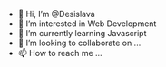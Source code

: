 - 👋 Hi, I’m @Desislava
- 👀 I’m interested in Web Development
- 🌱 I’m currently learning Javascript
- 💞️ I’m looking to collaborate on ...
- 📫 How to reach me ...

<!---
Desislava196/Desislava196 is a ✨ special ✨ repository because its `README.md` (this file) appears on your GitHub profile.
You can click the Preview link to take a look at your changes.
--->
